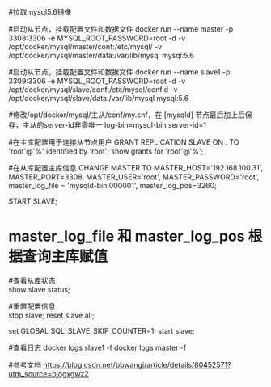 #拉取mysql5.6镜像


#启动从节点，挂载配置文件和数据文件
docker run --name master -p 3308:3306 -e MYSQL_ROOT_PASSWORD=root -d -v /opt/docker/mysql/master/conf:/etc/mysql/  -v /opt/docker/mysql/master/data:/var/lib/mysql mysql:5.6

#启动从节点，挂载配置文件和数据文件
docker run --name slave1 -p 3309:3306 -e MYSQL_ROOT_PASSWORD=root -d -v /opt/docker/mysql/slave/conf:/etc/mysql/conf.d  -v /opt/docker/mysql/slave/data:/var/lib/mysql  mysql:5.6

#修改/opt/docker/mysql/主从/conf/my.cnf，在 [mysqld] 节点最后加上后保存，主从的server-id非零唯一
log-bin=mysql-bin
server-id=1

#在主库配置用于连接从节点用户
GRANT REPLICATION SLAVE ON *.* TO 'root'@'%' identified by 'root';
show grants for 'root'@'%';

#在从库配置主库信息
CHANGE MASTER TO
MASTER_HOST='192.168.100.31',
MASTER_PORT=3308,
MASTER_USER='root',
MASTER_PASSWORD='root', 
master_log_file = 'mysqld-bin.000001', 
master_log_pos=3260; 

START SLAVE;

# master_log_file 和 master_log_pos 根据查询主库赋值

#查看从库状态		
show slave status;

#重置配置信息		
stop slave;
reset slave all;
		
set GLOBAL SQL_SLAVE_SKIP_COUNTER=1;
start slave;

#查看日志
docker logs slave1 -f
docker logs master -f

#参考文档
https://blog.csdn.net/bbwangj/article/details/80452571?utm_source=blogxgwz2
